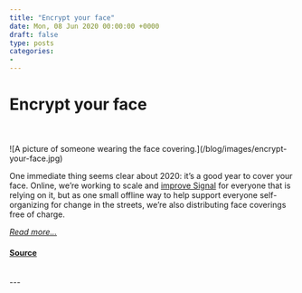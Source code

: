 ```yaml
---
title: "Encrypt your face"
date: Mon, 08 Jun 2020 00:00:00 +0000
draft: false
type: posts
categories: 
- 
---
```

# Encrypt your face

<br/>

<br/>
![A picture of someone wearing the face covering.](/blog/images/encrypt-your-face.jpg)

One immediate thing seems clear about 2020: it’s a good year to cover your face. Online, we’re working to scale and [improve Signal](/blog/blur-tools/) for everyone that is relying on it, but as one small offline way to help support everyone self-organizing for change in the streets, we’re also distributing face coverings free of charge.

[_Read more..._](https://signal.org/blog/encrypt-your-face/)

#### [Source](https://signal.org/blog/encrypt-your-face/)

<br/>
---
